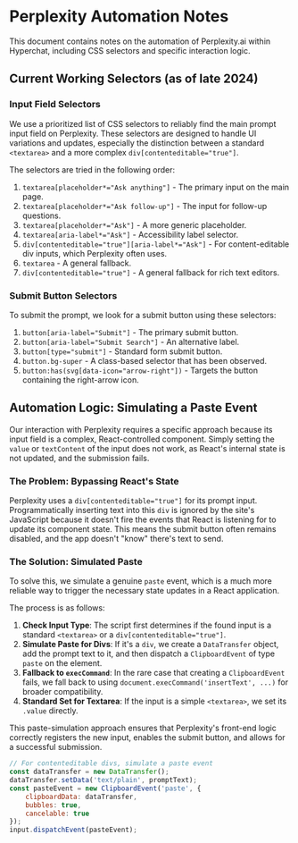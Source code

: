 # Perplexity Automation Notes

This document contains notes on the automation of Perplexity.ai within Hyperchat, including CSS selectors and specific interaction logic.

## Current Working Selectors (as of late 2024)

### Input Field Selectors

We use a prioritized list of CSS selectors to reliably find the main prompt input field on Perplexity. These selectors are designed to handle UI variations and updates, especially the distinction between a standard `<textarea>` and a more complex `div[contenteditable="true"]`.

The selectors are tried in the following order:
1.  `textarea[placeholder*="Ask anything"]` - The primary input on the main page.
2.  `textarea[placeholder*="Ask follow-up"]` - The input for follow-up questions.
3.  `textarea[placeholder*="Ask"]` - A more generic placeholder.
4.  `textarea[aria-label*="Ask"]` - Accessibility label selector.
5.  `div[contenteditable="true"][aria-label*="Ask"]` - For content-editable div inputs, which Perplexity often uses.
6.  `textarea` - A general fallback.
7.  `div[contenteditable="true"]` - A general fallback for rich text editors.

### Submit Button Selectors

To submit the prompt, we look for a submit button using these selectors:
1.  `button[aria-label="Submit"]` - The primary submit button.
2.  `button[aria-label="Submit Search"]` - An alternative label.
3.  `button[type="submit"]` - Standard form submit button.
4.  `button.bg-super` - A class-based selector that has been observed.
5.  `button:has(svg[data-icon="arrow-right"])` - Targets the button containing the right-arrow icon.

## Automation Logic: Simulating a Paste Event

Our interaction with Perplexity requires a specific approach because its input field is a complex, React-controlled component. Simply setting the `value` or `textContent` of the input does not work, as React's internal state is not updated, and the submission fails.

### The Problem: Bypassing React's State

Perplexity uses a `div[contenteditable="true"]` for its prompt input. Programmatically inserting text into this `div` is ignored by the site's JavaScript because it doesn't fire the events that React is listening for to update its component state. This means the submit button often remains disabled, and the app doesn't "know" there's text to send.

### The Solution: Simulated Paste

To solve this, we simulate a genuine `paste` event, which is a much more reliable way to trigger the necessary state updates in a React application.

The process is as follows:
1.  **Check Input Type**: The script first determines if the found input is a standard `<textarea>` or a `div[contenteditable="true"]`.
2.  **Simulate Paste for Divs**: If it's a `div`, we create a `DataTransfer` object, add the prompt text to it, and then dispatch a `ClipboardEvent` of type `paste` on the element.
3.  **Fallback to `execCommand`**: In the rare case that creating a `ClipboardEvent` fails, we fall back to using `document.execCommand('insertText', ...)` for broader compatibility.
4.  **Standard Set for Textarea**: If the input is a simple `<textarea>`, we set its `.value` directly.

This paste-simulation approach ensures that Perplexity's front-end logic correctly registers the new input, enables the submit button, and allows for a successful submission.

```javascript
// For contenteditable divs, simulate a paste event
const dataTransfer = new DataTransfer();
dataTransfer.setData('text/plain', promptText);
const pasteEvent = new ClipboardEvent('paste', {
    clipboardData: dataTransfer,
    bubbles: true,
    cancelable: true
});
input.dispatchEvent(pasteEvent);
``` 